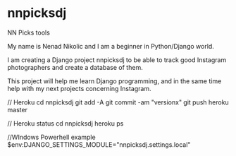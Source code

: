# nnpicksdj
NN Picks tools

My name is Nenad Nikolic and I am a beginner in Python/Django world.

I am creating a Django project nnpicksdj to be able to track good Instagram photographers and create a database of them.

This project will help me learn Django programming, and in the same time help with my next projects concerning Instagram.

// Heroku
cd nnpicksdj
git add -A
git commit -am "versionx"
git push heroku master

// Heroku status
cd nnpicksdj
heroku ps

//WIndows Powerhell example
$env:DJANGO_SETTINGS_MODULE="nnpicksdj.settings.local"